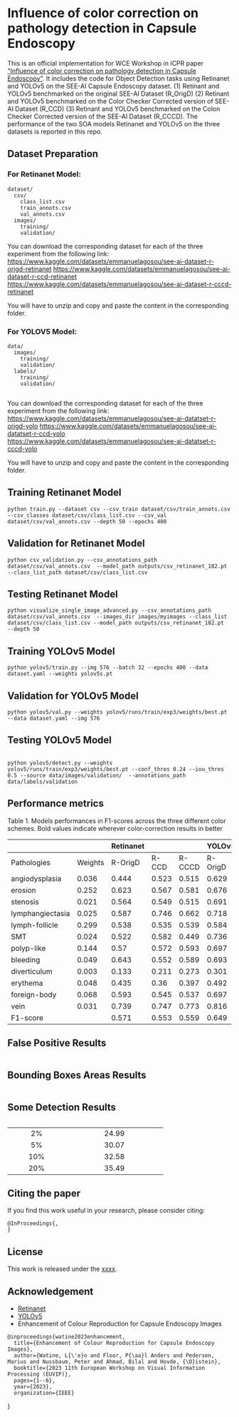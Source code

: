 # Influence of color correction on pathology detection in Capsule Endoscopy
This is an official implementation for WCE Workshop in ICPR paper ["Influence of color correction on pathology detection in Capsule Endoscopy"](https://xx.pdf). 
It includes the code for Object Detection tasks using Retinanet and YOLOv5 on the SEE-AI Capsule Endoscopy dataset.
(1) Retinant and YOLOv5 benchmarked on the original SEE-AI Dataset (R_OrigD)
(2) Retinant and YOLOv5 benchmarked on the Color Checker Corrected version of SEE-AI Dataset (R_CCD)
(3) Retinant and YOLOv5 benchmarked on the Colon Checker Corrected version of the SEE-AI Dataset (R_CCCD).
The performance of the two SOA models Retinanet and YOLOv5 on the three datasets is reported in this repo.


## Dataset Preparation

### For Retinanet Model:
```
dataset/
  csv/
    class_list.csv
    train_annots.csv
    val_annots.csv
  images/
    training/
    validation/
```
You can download the corresponding dataset for each of the three experiment from the following link:
https://www.kaggle.com/datasets/emmanuelagosou/see-ai-dataset-r-origd-retinanet
https://www.kaggle.com/datasets/emmanuelagosou/see-ai-dataset-r-ccd-retinanet
https://www.kaggle.com/datasets/emmanuelagosou/see-ai-dataset-r-cccd-retinanet

You will have to unzip and copy and paste the content in the corresponding folder.


### For YOLOV5 Model:
```
data/
  images/
    training/
    validation/
  labels/
    training/
    validation/
   
```
You can download the corresponding dataset for each of the three experiment from the following link:
https://www.kaggle.com/datasets/emmanuelagosou/see-ai-datatset-r-origd-yolo
https://www.kaggle.com/datasets/emmanuelagosou/see-ai-datatset-r-ccd-yolo
https://www.kaggle.com/datasets/emmanuelagosou/see-ai-datatset-r-cccd-yolo

You will have to unzip and copy and paste the content in the corresponding folder.


## Training Retinanet Model

```
python train.py --dataset csv --csv_train dataset/csv/train_annots.csv  --csv_classes dataset/csv/class_list.csv --csv_val dataset/csv/val_annots.csv --depth 50 --epochs 400

```
## Validation for Retinanet Model

```
python csv_validation.py --csv_annotations_path dataset/csv/val_annots.csv  --model_path outputs/csv_retinanet_182.pt   --class_list_path dataset/csv/class_list.csv

```

## Testing Retinanet Model

```
python visualize_single_image_advanced.py --csv_annotations_path dataset/csv/val_annots.csv  --images_dir images/myimages --class_list dataset/csv/class_list.csv --model_path outputs/csv_retinanet_182.pt  --depth 50  
```
## Training YOLOv5 Model

```
python yolov5/train.py --img 576 --batch 32 --epochs 400 --data dataset.yaml --weights yolov5s.pt 
```
## Validation for YOLOv5 Model

```
python yolov5/val.py --weights yolov5/runs/train/exp3/weights/best.pt --data dataset.yaml --img 576

```
## Testing YOLOv5 Model

```

python yolov5/detect.py --weights yolov5/runs/train/exp3/weights/best.pt --conf_thres 0.24 --iou_thres 0.5 --source data/images/validation/  --annotations_path data/labels/validation
```
## Performance metrics

 Table 1. Models performances in F1-scores across the three different color schemes. Bold values indicate wherever color-correction results in better 

|                  |         | Retinanet |       |        | YOLOv5  |       |        |
|------------------|---------|-----------|-------|--------|---------|-------|--------|
| Pathologies      | Weights | R-OrigD   | R-CCD | R-CCCD | R-OrigD | R-CCD | R-CCCD |
| angiodysplasia   | 0.036   | 0.444     | 0.523 | 0.515  | 0.629   | 0.601 | 0.634  |
| erosion          | 0.252   | 0.623     | 0.567 | 0.581  | 0.676   | 0.667 | 0.677  |
| stenosis         | 0.021   | 0.564     | 0.549 | 0.515  | 0.691   | 0.747 | 0.657  |
| lymphangiectasia | 0.025   | 0.587     | 0.746 | 0.662  | 0.718   | 0.776 | 0.759  |
| lymph-follicle   | 0.299   | 0.538     | 0.535 | 0.539  | 0.584   | 0.583 | 0.563  |
| SMT              | 0.024   | 0.522     | 0.582 | 0.449  | 0.736   | 0.705 | 0.733  |
| polyp-like       | 0.144   | 0.57      | 0.572 | 0.593  | 0.697   | 0.718 | 0.696  |
| bleeding         | 0.049   | 0.643     | 0.552 | 0.589  | 0.693   | 0.65  | 0.677  |
| diverticulum     | 0.003   | 0.133     | 0.211 | 0.273  | 0.301   | 0.159 | 0.175  |
| erythema         | 0.048   | 0.435     | 0.36  | 0.397  | 0.492   | 0.403 | 0.476  |
| foreign-body     | 0.068   | 0.593     | 0.545 | 0.537  | 0.697   | 0.643 | 0.68   |
| vein             | 0.031   | 0.739     | 0.747 | 0.773  | 0.816   | 0.797 | 0.761  |
| F1-score         |         | 0.571     | 0.553 | 0.559  | 0.649   | 0.638 | 0.638  |


## False Positive Results 
```

```

## Bounding Boxes Areas Results 
```

```

## Some Detection Results 
```

```


<table border="0" width="800">
<tr>
	
</tr>
	
<tr>
	
</tr>
<tr>
	<td width="15%" align="center"> 2% </td>
	<td width="25%" align="center"> 24.99 </td>
</tr>
<tr>
	<td width="15%" align="center"> 5% </td>
	<td width="25%" align="center"> 30.07 </td>
</tr>
<tr>
	<td width="15%" align="center"> 10% </td>
	<td width="25%" align="center"> 32.58 </td>
</tr>
<tr>
	<td width="15%" align="center"> 20% </td>
	<td width="25%" align="center"> 35.49 </td>
</tr>

</table>
	
## Citing the paper

If you find this work useful in your research, please consider citing:

```
@InProceedings{,
}   
```

## License

This work is released under the [xxxx](LICENSE).

## Acknowledgement
-   [Retinanet](https://github.com/yhenon/pytorch-retinanet)
-   [YOLOv5](https://github.com/ultralytics/yolov5/tree/master)
- Enhancement of Colour Reproduction for Capsule Endoscopy Images
```
@inproceedings{watine2023enhancement,
  title={Enhancement of Colour Reproduction for Capsule Endoscopy Images},
  author={Watine, L{\'e}o and Floor, P{\aa}l Anders and Pedersen, Marius and Nussbaum, Peter and Ahmad, Bilal and Hovde, {\O}istein},
  booktitle={2023 11th European Workshop on Visual Information Processing (EUVIP)},
  pages={1--6},
  year={2023},
  organization={IEEE}
```
}

